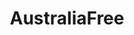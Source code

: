 ---
title: AustraliaFree
crosslinks:
- autotldr
- environment
- worldnews
- australia
- electionReformNews
---